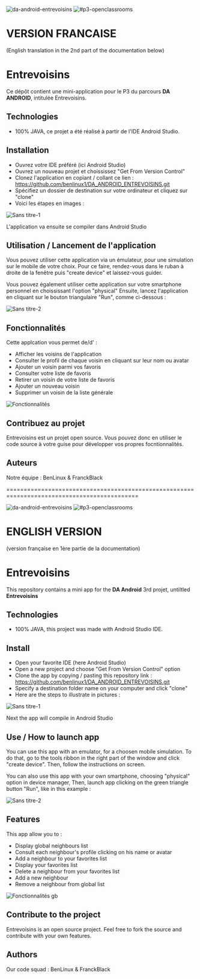 ![da-android-entrevoisins](https://user-images.githubusercontent.com/78255467/163183018-566703a3-5664-4a5d-98d9-cf74f8c226cd.svg)
![#p3-openclassrooms](https://user-images.githubusercontent.com/78255467/163183381-1d65bd4d-8feb-45cf-bd53-95e4e82921d5.svg)

# VERSION FRANCAISE
(English translation in the 2nd part of the documentation below)

# Entrevoisins

Ce dépôt contient une mini-application pour le P3 du parcours **DA ANDROID**, intitulée Entrevoisins.

## Technologies
- 100% JAVA, ce projet a été réalisé à partir de l'IDE Android Studio.

## Installation
- Ouvrez votre IDE préféré (ici Android Studio)
- Ouvrez un nouveau projet et choississez "Get From Version Control"
- Clonez l'application en copiant / collant ce lien : https://github.com/benlinux1/DA_ANDROID_ENTREVOISINS.git
- Spécifiez un dossier de destination sur votre ordinateur et cliquez sur "clone"
- Voici les étapes en images :

![Sans titre-1](https://user-images.githubusercontent.com/78255467/163190059-da88648f-1973-478d-bb77-b718449825a3.png)

L'application va ensuite se compiler dans Android Studio

## Utilisation / Lancement de l'application

Vous pouvez utiliser cette application via un émulateur, pour une simulation sur le mobile de votre choix.
Pour ce faire, rendez-vous dans le ruban à droite de la fenêtre puis "create device" et laissez-vous guider.

Vous pouvez également utiliser cette application sur votre smartphone personnel en choississant l'option "physical"
Ensuite, lancez l'application en cliquant sur le bouton triangulaire "Run", comme ci-dessous :

![Sans titre-2](https://user-images.githubusercontent.com/78255467/163193524-89842086-ca39-475c-afc2-e39e3e586f68.png)

## Fonctionnalités

Cette applcation vous permet de/d' :

- Afficher les voisins de l'application
- Consulter le profil de chaque voisin en cliquant sur leur nom ou avatar
- Ajouter un voisin parmi vos favoris
- Consulter votre liste de favoris
- Retirer un voisin de votre liste de favoris
- Ajouter un nouveau voisin
- Supprimer un voisin de la liste générale

![Fonctionnalités](https://user-images.githubusercontent.com/78255467/163198277-585066ca-6ddb-4857-95c3-bb0dba4fb3bb.png)

## Contribuez au projet

Entrevoisins est un projet open source. Vous pouvez donc en utiliser le code source à votre guise pour développer vos propres focntionnalités.

## Auteurs

Notre équipe : BenLinux & FranckBlack


============================================================================================

![da-android-entrevoisins](https://user-images.githubusercontent.com/78255467/163183018-566703a3-5664-4a5d-98d9-cf74f8c226cd.svg)
![#p3-openclassrooms](https://user-images.githubusercontent.com/78255467/163183381-1d65bd4d-8feb-45cf-bd53-95e4e82921d5.svg)

# ENGLISH VERSION
(version française en 1ère partie de la documentation)

# Entrevoisins

This repository contains a mini app for the **DA Android** 3rd projet, untiltled **Entrevoisins**

## Technologies
- 100% JAVA, this project was made with Android Studio IDE.

## Install
- Open your favorite IDE (here Android Studio)
- Open a new project and choose "Get From Version Control" option
- Clone the app by copying / pasting this repository link : https://github.com/benlinux1/DA_ANDROID_ENTREVOISINS.git
- Specify a destination folder name on your computer and click "clone"
- Here are the steps to illustrate in pictures :

![Sans titre-1](https://user-images.githubusercontent.com/78255467/163190059-da88648f-1973-478d-bb77-b718449825a3.png)

Next the app will compile in Android Studio

## Use / How to launch app

You can use this app with an emulator, for a choosen mobile simulation.
To do that, go to the tools ribbon in the right part of the window and click "create device". Then, follow the instructions on screen.

You can also use this app with your own smartphone, choosing "physical" option in device manager, 
Then, launch app clicking on the green triangle button "Run", like in this example :

![Sans titre-2](https://user-images.githubusercontent.com/78255467/163193524-89842086-ca39-475c-afc2-e39e3e586f68.png)

## Features

This app allow you to :

- Display global neighbours list
- Consult each neighbour's profile clicking on his name or avatar
- Add a neighbour to your favorites list
- Display your favorites list
- Delete a neighbour from your favorites list
- Add a new neighbour
- Remove a neighbour from global list

![Fonctionnalités gb](https://user-images.githubusercontent.com/78255467/163202157-25bf037d-efa5-457f-9e59-2d00a503261c.png)

## Contribute to the project

Entrevoisins is an open source project. Feel free to fork the source and contribute with your own features.

## Authors

Our code squad : BenLinux & FranckBlack

